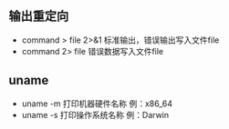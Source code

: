 ## 输出重定向
* command > file 2>&1 标准输出，错误输出写入文件file
* command 2> file 错误数据写入文件file

## uname
* uname -m 打印机器硬件名称 例：x86_64
* uname -s 打印操作系统名称 例：Darwin